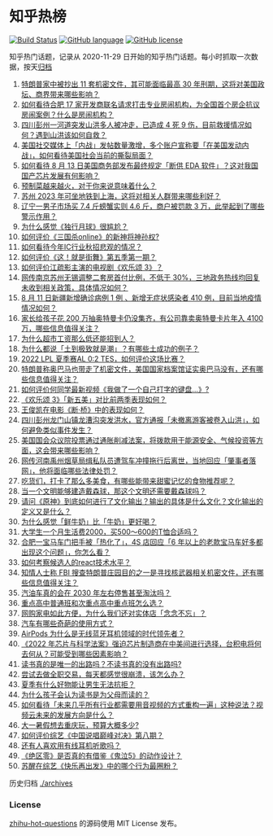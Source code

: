 # 知乎热榜
[![Build Status](https://github.com/ToWeLong/zhihu-hot-questions/workflows/CI/badge.svg)](https://github.com/ToWeLong/zhihu-hot-questions/actions)
[![GitHub language](https://img.shields.io/badge/language-golang-orange.svg)](https://golang.org/)
[![GitHub license](https://img.shields.io/github/license/ToWeLong/zhihu-hot-questions)](https://github.com/ToWeLong/zhihu-hot-questions/blob/main/LICENSE)

知乎热门话题，记录从 2020-11-29 日开始的知乎热门话题。每小时抓取一次数据，按天[归档](./archives)

<!-- BEGIN -->

1. [特朗普家中被抄出 11 套机密文件，其可能面临最高 30 年刑期，这将对美国政坛、商界带来哪些影响？](https://www.zhihu.com/question/548217039)
1. [如何看待合肥 17 家开发商联名请求打击专业房闹机构，为全国首个房企抗议房闹案例？什么是房闹机构？](https://www.zhihu.com/question/548194501)
1. [四川彭州一河道突发山洪多人被冲走，已造成 4 死 9 伤，目前救援情况如何？遇到山洪该如何自救？](https://www.zhihu.com/question/548259617)
1. [美国社交媒体上「内战」发帖数量激增，多个账户宣称要「在美国发动内战」，如何看待美国社会当前的撕裂局面？](https://www.zhihu.com/question/548197431)
1. [如何看待 8 月 13 日美国商务部发布最终规定「断供 EDA 软件」？这对我国国产芯片发展有何影响？](https://www.zhihu.com/question/548263770)
1. [预制菜越来越火，对于你来说意味着什么？](https://www.zhihu.com/question/542994379)
1. [苏州 2023 年可坐地铁到上海，这将对相关人群带来哪些利好？](https://www.zhihu.com/question/548043238)
1. [辽宁一男子市场买 7.4 斤螃蟹实则 4.6 斤，商户被罚款 3 万，此举起到了哪些警示作用？](https://www.zhihu.com/question/548244968)
1. [为什么感觉《独行月球》很尴尬？](https://www.zhihu.com/question/546119344)
1. [如何评价《三国杀online》的新神将神孙权?](https://www.zhihu.com/question/548120694)
1. [如何看待今年IC行业秋招悲观的情况？](https://www.zhihu.com/question/547084181)
1. [如何评价《这！就是街舞》第五季第一期？](https://www.zhihu.com/question/548202914)
1. [如何评价江疏影主演的电视剧《欢乐颂 3》？](https://www.zhihu.com/question/59711869)
1. [网传南京苏州无锡调整二套房首付比例，不低于 30%，三地政务热线均回复未收到相关政策，具体情况如何？](https://www.zhihu.com/question/548251248)
1. [8 月 11 日新疆新增确诊病例 1 例 、新增无症状感染者 410 例，目前当地疫情情况如何？](https://www.zhihu.com/question/548032791)
1. [家长给孩子花 200 万抽奥特曼卡仍没集齐，有公司靠卖奥特曼卡片年入 4100 万，哪些信息值得关注？](https://www.zhihu.com/question/547829554)
1. [为什么超市工资那么低还能招到人？](https://www.zhihu.com/question/542045293)
1. [为什么都说「土到极致就是潮」？有哪些土成功的例子？](https://www.zhihu.com/question/295264922)
1. [2022 LPL 夏季赛AL 0:2 TES，如何评价这场比赛？](https://www.zhihu.com/question/548271182)
1. [特朗普称奥巴马也带走了机密文件，美国国家档案馆证实奥巴马没有，还有哪些信息值得关注？](https://www.zhihu.com/question/548208662)
1. [如何评价何同学最新视频《我做了一个自己打字的键盘…》?](https://www.zhihu.com/question/548144088)
1. [《欢乐颂 3》「新五美」对比前两季表现如何？](https://www.zhihu.com/question/547978439)
1. [王俊凯在电影《断·桥》中的表现如何？](https://www.zhihu.com/question/548205242)
1. [四川彭州龙门山镇龙漕沟突发洪水，官方通报「未撤离游客被卷入山洪」，如何避免类似事件发生？](https://www.zhihu.com/question/548267895)
1. [美国国会众议院投票通过通胀削减法案，将拨款用于能源安全、气候投资等方面，这会带来哪些影响？](https://www.zhihu.com/question/548187307)
1. [网传河南禹州烟草局缉私队员遭驾车冲撞拖行后离世，当地回应「肇事者落网」，他将面临哪些法律处罚？](https://www.zhihu.com/question/548237728)
1. [吃货们，打卡了那么多美食，有哪些能带来甜蜜记忆的食物推荐呢？](https://www.zhihu.com/question/547943691)
1. [当一个文明能够建造戴森球，那这个文明还需要戴森球吗？](https://www.zhihu.com/question/477064099)
1. [请问《原神》到底如何进行了文化输出？输出的具体是什么文化？文化输出的定义又是什么？](https://www.zhihu.com/question/543416340)
1. [为什么感觉「鲜牛奶」比「牛奶」更好喝？](https://www.zhihu.com/question/547570915)
1. [大学生一个月生活费2000，买500～600的T恤合适吗？](https://www.zhihu.com/question/405179307)
1. [合肥一宝马车门把手被「热化了」，4S 店回应「6 年以上的老款宝马车好多都出现这个问题」，你怎么看？](https://www.zhihu.com/question/548039754)
1. [如何考察候选人的react技术水平？](https://www.zhihu.com/question/60548673)
1. [知情人士称 FBI 搜查特朗普庄园目的之一是寻找核武器相关机密文件，还有哪些信息值得关注？](https://www.zhihu.com/question/548043620)
1. [汽油车真的会在 2030 年左右停售甚至淘汰吗？](https://www.zhihu.com/question/478452945)
1. [重点高中普通班和次重点高中重点班怎么选？](https://www.zhihu.com/question/547069011)
1. [网购家电如此方便，为什么我们还对实体店「念念不忘」？](https://www.zhihu.com/question/547519406)
1. [汽车有哪些奇葩的使用方式？](https://www.zhihu.com/question/321492337)
1. [AirPods 为什么是无线蓝牙耳机领域的时代领先者？](https://www.zhihu.com/question/318336250)
1. [《2022 年芯片与科学法案》强迫芯片制造商在中美间进行选择，台积电将何去何从？可能受到哪些因素影响？](https://www.zhihu.com/question/548254475)
1. [读书真的是唯一的出路吗？不读书真的没有出路吗?](https://www.zhihu.com/question/547422563)
1. [尝试去做全职交易，每天都感觉很崩溃，该怎么办？](https://www.zhihu.com/question/548151654)
1. [夏季有什么好物能让男生无法抗拒？](https://www.zhihu.com/question/548128228)
1. [为什么孩子会认为读书是为父母而读的？](https://www.zhihu.com/question/546336343)
1. [如何看待「未来几乎所有行业都需要用音视频的方式重构一遍」这种说法？视频云未来的发展方向是什么？](https://www.zhihu.com/question/548076856)
1. [大一暑假想去重庆玩，预算大概多少?](https://www.zhihu.com/question/534286288)
1. [如何评价综艺《中国说唱巅峰对决》第八期？](https://www.zhihu.com/question/548216101)
1. [还有人喜欢用有线耳机听歌吗？](https://www.zhihu.com/question/525620899)
1. [《绝区零》是否真的有借鉴《鬼泣5》的动作设计？](https://www.zhihu.com/question/547369988)
1. [苏醒在综艺《快乐再出发》中的哪个行为最圈粉？](https://www.zhihu.com/question/545718294)

<!-- END -->

历史归档 [./archives](./archives)


### License
[zhihu-hot-questions](https://github.com/towelong/zhihu-hot-questions) 的源码使用 MIT License 发布。
